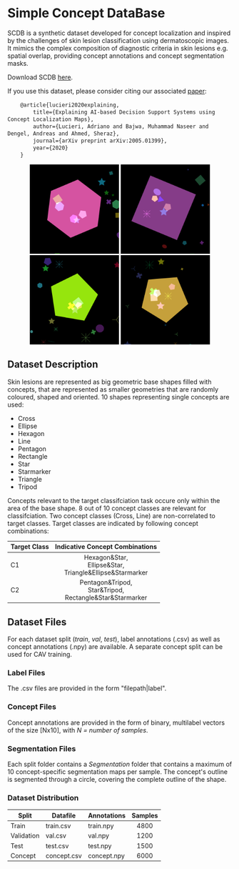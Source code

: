# Simple Concept DataBase

SCDB is a synthetic dataset developed for concept localization and inspired by the challenges of skin lesion classification using dermatoscopic images. It mimics the complex composition of diagnostic criteria in skin lesions e.g. spatial overlap, providing concept annotations and concept segmentation masks.

Download SCDB [here](https://cloud.dfki.de/owncloud/index.php/s/NM6wLXPnCD8CeGw).

If you use this dataset, please consider citing our associated [paper](https://arxiv.org/pdf/2005.01399.pdf):
```
    @article{lucieri2020explaining,
        title={Explaining AI-based Decision Support Systems using Concept Localization Maps},
        author={Lucieri, Adriano and Bajwa, Muhammad Naseer and Dengel, Andreas and Ahmed, Sheraz},
        journal={arXiv preprint arXiv:2005.01399},
        year={2020}
    }
```

<p align="center">
  <img src="Fig/000044.png" width="200" />
  <img src="Fig/000158.png" width="200" /> 
  <img src="Fig/000233.png" width="200" />
  <img src="Fig/000335.png" width="200" />
</p>

## Dataset Description
Skin lesions are represented as big geometric base shapes filled with concepts, that are represented as smaller geometries that are randomly coloured, shaped and oriented. 10 shapes representing single concepts are used:

+ Cross
+ Ellipse
+ Hexagon
+ Line
+ Pentagon
+ Rectangle
+ Star
+ Starmarker
+ Triangle
+ Tripod

Concepts relevant to the target classifciation task occure only within the area of the base shape. 8 out of 10 concept classes are relevant for classifciation. Two concept classes (Cross, Line) are non-correlated to target classes. Target classes are indicated by following concept combinations:

Target Class| Indicative Concept Combinations
---|:-:
C1|Hexagon&Star, <br>Ellipse&Star, <br>Triangle&Ellipse&Starmarker
C2|Pentagon&Tripod, <br>Star&Tripod, <br>Rectangle&Star&Starmarker

## Dataset Files
For each dataset split (*train*, *val*, *test*), label annotations (.csv) as well as concept annotations (.npy) are available. A separate concept split can be used for CAV training.

### Label Files
The .csv files are provided in the form "filepath|label".

### Concept Files
Concept annotations are provided in the form of binary, multilabel vectors of the size [Nx10], with *N = number of samples*. 

### Segmentation Files
Each split folder contains a *Segmentation* folder that contains a maximum of 10 concept-specific segmentation maps per sample. The concept's outline is segmented through a circle, covering the complete outline of the shape.

### Dataset Distribution

Split|Datafile|Annotations|Samples
---|---|---|:-:
Train|train.csv|train.npy|4800
Validation|val.csv|val.npy|1200
Test|test.csv|test.npy|1500
Concept|concept.csv|concept.npy|6000

